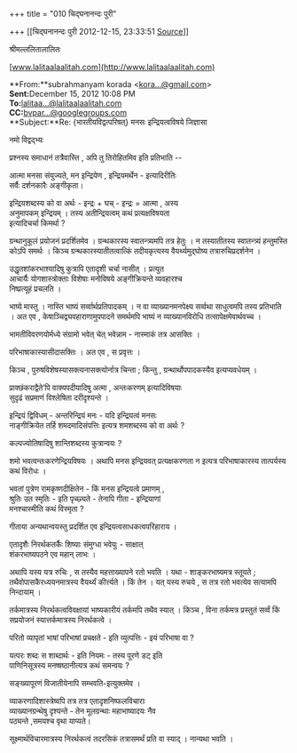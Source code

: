 +++
title = "010 चिद्घनानन्दः पुरी"

+++
[[चिद्घनानन्दः पुरी	2012-12-15, 23:33:51 [Source](https://groups.google.com/g/bvparishat/c/vQLrIMdL1ZE)]]



श्रीमल्ललितालालितः  

[www.lalitaalaalitah.com](http://www.lalitaalaalitah.com)



**From:**subrahmanyam korada \<[kora...@gmail.com]()\>  
**Sent:**‎December‎ ‎15‎, ‎2012 ‎10‎:‎08‎ ‎PM  
**To:**[lalitaa...@lalitaalaalitah.com]()  
**CC:**[bvpar...@googlegroups.com]()  
**Subject:**Re: {भारतीयविद्वत्परिषत्} मनसः इन्द्रियत्वविषये जिज्ञासा  



नमो विद्वद्भ्यः  
  
प्रश्नस्य समाधानं तत्रैवास्ति , अपि तु तिरोहितमिव इति प्रतिभाति --  
  
आत्मा मनसा संयुज्यते, मन इन्द्रियेण , इन्द्रियमर्थेन - इत्यादिरीतिः  
सर्वैः दर्शनकारैः अङ्गीकृता।  
  
इन्द्रियशब्दस्य को वा अर्थः - इन्द्रः + घच् - इन्द्रः = आत्मा , अस्य  
अनुमापकम् इन्द्रियम् । तस्य अतीन्द्रियत्वम् कथं प्रत्यक्षविषयता  
इत्यादिचर्चा किमर्था ?



ग्रन्थानुकूलं प्रयोजनं प्रदर्शितमेव । ग्रन्थकारस्य स्वातन्त्र्यमपि तत्र हेतुः । न तस्यातीतस्य स्वातन्त्र्यं हन्तुमस्ति कोऽपि समर्थः । किञ्च ग्रन्थकारस्यातीतत्वात्किं तदीयकृत्यस्य वैयर्थ्यमुद्घोष्य तत्रारुचिप्रदर्शनेन ।

  
उद्धृतशांकरभाश्यादिषु कुत्रापि एतादृशी चर्चा नासीत् । प्रत्युत  
आचार्यैः योगशास्त्रोक्ताः विशेषाः मनोविषये अङ्गीक्रियन्ते व्यवहारश्च  
निष्प्रत्यूहं प्रचलति ।



भाष्ये मास्तु । नास्ति भाष्यं सर्व्वार्थप्रतिपादकम् । न वा व्याख्यानमनपेक्ष्य सर्व्वथा साधुत्वमपि तस्य प्रतिभाति । अत एव , केषाञ्चिद्व्यवहाराणामुपपादने समर्थमपि भाष्यं न व्याख्यानविरोधि तत्सापेक्षमेवार्थवच्च ।

  
  
भामतीविवरणयोर्मध्ये संग्रामो भवेत् चेत् भवेन्नाम - नास्माकं तत्र आसक्तिः ।



परिभाषाकास्यासीदासक्तिः । अत एव , स प्रवृत्तः ।

किञ्च , पुरुषविशेषस्यासक्त्यनासक्त्योर्नात्र चिन्ता ; किन्तु , ग्रन्थार्थोपपादकस्यैव इत्यप्यवधेयम् ।

  
  
प्राक्छंकराद्वैते’पि वाक्यपदीयादिषु अत्मा , अन्तःकरणम् इत्यादिविषयाः  
सुदृढं सप्रमाणं विश्लेषिता दरीदृश्यन्ते ।  
  
इन्द्रियं द्विविधम् - अन्तरिन्द्रियं मनः - यदि इन्द्रियत्वं मनसः  
नाङ्गीक्रियेत तर्हि शमदमादिसंपत्तिः इत्यत्र शमशब्दस्य को वा अर्थः ?  
  
कल्पज्योतिषादिषु शान्तिशब्दस्य कुत्रान्वयः ?



शमो भवत्वन्तःकरणेन्द्रियविषयः । अथापि मनस इन्द्रियवत् प्रत्यक्षकरणता न इत्यत्र परिभाषाकारस्य तात्पर्यस्य कथं विरोधः ।

  
  
भवतां पुत्रेण रामकृष्णदीक्षितेन - किं मनस इन्द्रियत्वे प्रमाणम् ,  
श्रुतिः उत स्मृतिः - इति पृच्छ्यते - तेनापि गीता - इन्द्रियाणां  
मनश्चास्मीति कथं विस्मृता ?



गीताया अन्यथान्वयस्तु प्रदर्शित एव इन्द्रियत्वसाधकत्वपरिहाराय ।

  
  
एतादृशैः निरर्थकतर्कैः शिष्याः संमुग्धा भवेयुः - साक्षात्  
शंकरभाष्यपठने एव महान् लाभः ।



अथापि यस्य यत्र रुचिः , स तस्यैव महत्ताख्यापने रतो भवति । यथा - शाङ्करभाष्यमत्र स्तूयते ; तथैवोपासकैरध्ययनमात्रस्य वैयर्थ्यं कीर्त्त्यते । किं तेन । यत् यस्य रुचये , स तत्र रतो भवत्येव सत्यामपि निन्दायाम् ।

तर्कमात्रस्य निरर्थकत्वविवक्षायां भाष्यकारीयं तर्कमपि तथैव स्यात् । किञ्च , विना तर्कमत्र प्रस्तुतं सर्व्वं किं सप्रयोजनं स्यात्तर्कमात्रस्य निरर्थकत्वे ।

  
  
परितो व्यापृतां भाषां परिभाषां प्रचक्षते - इति व्युत्पत्तिः - इयं परिभाषा वा ?  
  
यत्परः शब्दः स शाब्दार्थः - इति नियमः - तस्य पूरणे डट् इति  
पाणिनिसूत्रस्य मनष्षष्ठानीत्यत्र कथं समन्वयः ?



सङ्ख्यापूरणं विजातीयेनापि सम्भवति-इत्युक्तमेव ।

  
  
व्याकरणादिशास्त्रेष्वपि तत्र तत्र एतादृशनिष्फलविचाराः  
व्याख्यानग्रन्थेषु दृश्यन्ते - तेन मूलग्रन्थाः महाभाष्यादयः नैव  
पठ्यन्ते ,समयश्च वृथा याप्यते।



सूक्ष्मार्थविचारमात्रस्य निरर्थकत्वं तदरसिकं तत्रासमर्थं प्रति वा स्याद् । नान्यथा भवति ।



  

